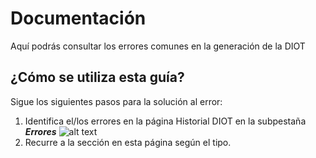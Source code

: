 # Documentación

Aquí podrás consultar los errores comunes en la generación de la DIOT

## ¿Cómo se utiliza esta guía?

Sigue los siguientes pasos para la solución al error:
1. Identifica el/los errores en la página Historial DIOT en la subpestaña ***Errores***
![alt text](https://firebasestorage.googleapis.com/v0/b/tekiio-plus-soporte.appspot.com/o/DIOT%203.png?alt=media&token=b5efab02-ad8d-4890-9bfa-a6bca546caf7)
2. Recurre a la sección en esta página según el tipo.
